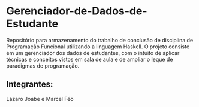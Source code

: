 # Gerenciador-de-Dados-de-Estudante
Repositório para armazenamento do trabalho de conclusão de disciplina de Programação Funcional utilizando a linguagem Haskell. O projeto consiste em um gerenciador dos dados de estudantes, com o intuito de aplicar técnicas e conceitos vistos em sala de aula e de ampliar o leque de paradigmas de programação.
 <h2>Integrantes:</h2>
 Lázaro Joabe e Marcel Féo
